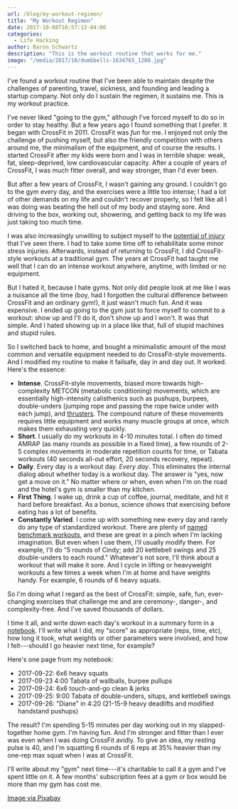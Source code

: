 ```yaml
---
url: /blog/my-workout-regimen/
title: "My Workout Regimen"
date: 2017-10-08T16:57:13-04:00
categories:
  - Life Hacking
author: Baron Schwartz
description: "This is the workout routine that works for me."
image: "/media/2017/10/dumbbells-1634765_1280.jpg"
---
```


I've found a workout routine that I've been able to maintain despite the
challenges of parenting, travel, sickness, and founding and leading a startup
company.  Not only do I sustain the regimen, it sustains me. This is my workout
practice.

<!--more-->

I've never liked "going to the gym," although I've forced myself to do so in
order to stay healthy. But a few years ago I found something that I prefer.  It
began with CrossFit in 2011. CrossFit was *fun* for me. I enjoyed not only the
challenge of pushing myself, but also the friendly competition with others
around me, the minimalism of the equipment, and of course the results. I started
CrossFit after my kids were born and I was in terrible shape: weak, fat,
sleep-deprived, low cardiovascular capacity. After a couple of years of
CrossFit, I was much fitter overall, and way stronger, than I'd ever been.

But after a few years of CrossFit, I wasn't gaining any ground. I couldn't go to
the gym every day, and the exercises were a little too intense; I had a lot of
other demands on my life and couldn't recover properly, so I felt like all I was
doing was beating the hell out of my body and staying sore. And driving to the
box, working out, showering, and getting back to my life was just taking too
much time.

I was also increasingly unwilling to subject myself to the [potential of
injury](/blog/2014/01/20/crossfit-safety/) that I've seen there. I had to take
some time off to rehabilitate some minor stress injuries.
Afterwards, instead of returning to CrossFit, I did CrossFit-style workouts at a
traditional gym. The years at CrossFit had taught me well that I can do an
intense workout anywhere, anytime, with limited or no equipment.

But I hated it, because I hate gyms.  Not only did people look at me like I was
a nuisance all the time (boy, had I forgotten the cultural difference between
CrossFit and an ordinary gym!), it just wasn't much fun. And it was expensive. I
ended up going to the gym just to force myself to commit to a workout: show up
and I'll do it, don't show up and I won't. It was that simple. And I hated
showing up in a place like that, full of stupid machines and stupid rules.

So I switched back to home, and bought a minimalistic amount of the most common
and versatile equipment needed to do CrossFit-style movements. And I modified my
routine to make it failsafe, day in and day out. It worked. Here's the essence:

- **Intense**. CrossFit-style movements, biased more towards high-complexity
  METCON (metabolic conditioning) movements, which are essentially
  high-intensity calisthenics such as pushups, burpees, double-unders (jumping
  rope and passing the rope twice under with each jump), and
  [thrusters](https://www.youtube.com/watch?v=aea5BGj9a8Y). The compound nature
  of these movements requires little equipment and works many muscle groups at
  once, which makes them exhausting very quickly.
- **Short**. I usually do my workouts in 4-10 minutes total. I often do timed
  AMRAP (as many rounds as possible in a fixed time), a few rounds of 2-5
  complex movements in moderate repetition counts for time, or Tabata workouts
  (40 seconds all-out effort, 20 seconds recovery, repeat).
- **Daily**. Every day is a workout day. *Every day*. This eliminates the
  internal dialog about whether today is a workout day. The answer is "yes, now
  get a move on it." No matter where or when, even when I'm on the road and the
  hotel's gym is smaller than my kitchen.
- **First Thing**. I wake up, drink a cup of coffee, journal, meditate, and hit
  it hard before breakfast. As a bonus, science shows that exercising before
  eating has a lot of benefits.
- **Constantly Varied**. I come up with something new every day and rarely do any
  type of standardized workout. There are plenty of [named benchmark
  workouts](https://crossfit.com/cf/faq), and these are great in a pinch when
  I'm lacking imagination. But even when I use them, I'll usually modify them.
  For example, I'll do "5 rounds of Cindy; add 20 kettlebell swings and 25
  double-unders to each round." Whatever's not sore, I'll think about a workout
  that will make it sore. And I cycle in lifting or heavyweight workouts a few
  times a week when I'm at home and have weights handy. For example, 6 rounds of
  6 heavy squats.

So I'm doing what I regard as the best of CrossFit: simple, safe, fun,
ever-changing exercises that challenge me and are ceremony-, danger-, and
complexity-free. And I've saved thousands of dollars.

I time it all, and write down each day's workout in a summary form in a
[notebook](/blog/2013/07/10/ultimate-notebook-and-journal-face-off/). I'll write
what I did, my "score" as appropriate (reps, time, etc), how long it took, what
weights or other parameters were involved, and how I felt---should I go heavier
next time, for example?

Here's one page from my notebook:

- 2017-09-22: 6x6 heavy squats
- 2017-09-23 4:00 Tabata of wallballs, burpee pullups
- 2017-09-24: 6x6 touch-and-go clean & jerks
- 2017-09-25: 9:00 Tabata of double-unders, situps, and kettlebell swings
- 2017-09-26: "Diane" in 4:20 (21-15-9 heavy deadlifts and modified handstand pushups)

The result? I'm spending 5-15 minutes per day working out in my slapped-together
home gym. I'm having fun. And I'm stronger and fitter than I ever was even when
I was doing CrossFit avidly.  To give an idea, my resting pulse is 40, and I'm
squatting 6 rounds of 6 reps at 35% heavier than my one-rep max squat when I was
at CrossFit. 

I'll write about my "gym" next time---it's charitable to call it a gym and I've
spent little on it. A few months' subscription fees at a gym or box would be
more than my gym has cost me.

[Image via Pixabay](https://pixabay.com/p-1634765/)
